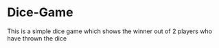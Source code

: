 # Dice-Game
This is a simple dice game which shows the winner out of 2 players who have thrown the dice
